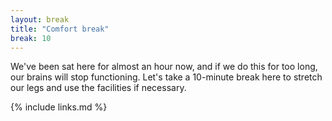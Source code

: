 ```yaml
---
layout: break
title: "Comfort break"
break: 10
---
```


We've been sat here for almost an hour now, and if we do this for too long, our brains will stop functioning.
Let's take a 10-minute break here to stretch our legs and use the facilities if necessary.

{% include links.md %}
